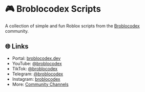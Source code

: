 # 🎮 Broblocodex Scripts

A collection of simple and fun Roblox scripts from the [Broblocodex](https://broblocodex.dev) community.

## 🌐 Links
- Portal: [broblocodex.dev](https://broblocodex.dev)  
- YouTube: [@broblocodex](https://www.youtube.com/@broblocodex)  
- TikTok: [@broblocodex](https://tiktok.com/@broblocodex)
- Telegram: [@broblocodex](https://t.me/broblocodex)  
- Instagram: [broblocodex](https://www.instagram.com/broblocodex)  
- More: [Community Channels](https://broblocodex.dev/docs/intro/community)
